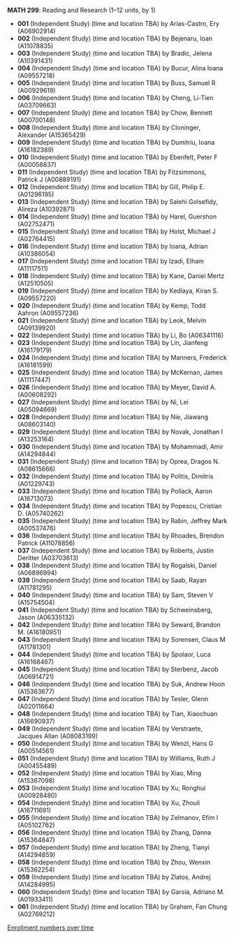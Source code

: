 **MATH 299**: Reading and Research (1–12 units, by 1)

- **001** (Independent Study) (time and location TBA) by Arias-Castro, Ery (A06902914)
- **002** (Independent Study) (time and location TBA) by Bejenaru, Ioan (A11078835)
- **003** (Independent Study) (time and location TBA) by Bradic, Jelena (A10391431)
- **004** (Independent Study) (time and location TBA) by Bucur, Alina Ioana (A09557218)
- **005** (Independent Study) (time and location TBA) by Buss, Samuel R (A00929619)
- **006** (Independent Study) (time and location TBA) by Cheng, Li-Tien (A03709663)
- **007** (Independent Study) (time and location TBA) by Chow, Bennett (A00700148)
- **008** (Independent Study) (time and location TBA) by Cloninger, Alexander (A15365429)
- **009** (Independent Study) (time and location TBA) by Dumitriu, Ioana (A16182389)
- **010** (Independent Study) (time and location TBA) by Ebenfelt, Peter F (A00058837)
- **011** (Independent Study) (time and location TBA) by Fitzsimmons, Patrick J (A00889191)
- **012** (Independent Study) (time and location TBA) by Gill, Philip E. (A01296195)
- **013** (Independent Study) (time and location TBA) by Salehi Golsefidy, Alireza (A10392871)
- **014** (Independent Study) (time and location TBA) by Harel, Guershon (A02752471)
- **015** (Independent Study) (time and location TBA) by Holst, Michael J (A02764415)
- **016** (Independent Study) (time and location TBA) by Ioana, Adrian (A10386054)
- **017** (Independent Study) (time and location TBA) by Izadi, Elham (A11117511)
- **018** (Independent Study) (time and location TBA) by Kane, Daniel Mertz (A12510505)
- **019** (Independent Study) (time and location TBA) by Kedlaya, Kiran S. (A09557220)
- **020** (Independent Study) (time and location TBA) by Kemp, Todd Aahron (A09557236)
- **021** (Independent Study) (time and location TBA) by Leok, Melvin (A09139920)
- **022** (Independent Study) (time and location TBA) by Li, Bo (A06341116)
- **023** (Independent Study) (time and location TBA) by Lin, Jianfeng (A16179179)
- **024** (Independent Study) (time and location TBA) by Manners, Frederick (A16181599)
- **025** (Independent Study) (time and location TBA) by McKernan, James (A11117447)
- **026** (Independent Study) (time and location TBA) by Meyer, David A. (A00608292)
- **027** (Independent Study) (time and location TBA) by Ni, Lei (A05094669)
- **028** (Independent Study) (time and location TBA) by Nie, Jiawang (A08603140)
- **029** (Independent Study) (time and location TBA) by Novak, Jonathan I (A13253164)
- **030** (Independent Study) (time and location TBA) by Mohammadi, Amir (A14294844)
- **031** (Independent Study) (time and location TBA) by Oprea, Dragos N. (A08615666)
- **032** (Independent Study) (time and location TBA) by Politis, Dimitris (A01229743)
- **033** (Independent Study) (time and location TBA) by Pollack, Aaron (A16713073)
- **034** (Independent Study) (time and location TBA) by Popescu, Cristian D. (A05740262)
- **035** (Independent Study) (time and location TBA) by Rabin, Jeffrey Mark (A00537476)
- **036** (Independent Study) (time and location TBA) by Rhoades, Brendon Patrick (A11078856)
- **037** (Independent Study) (time and location TBA) by Roberts, Justin Deritter (A03703613)
- **038** (Independent Study) (time and location TBA) by Rogalski, Daniel (A06896994)
- **039** (Independent Study) (time and location TBA) by Saab, Rayan (A11781295)
- **040** (Independent Study) (time and location TBA) by Sam, Steven V (A15754504)
- **041** (Independent Study) (time and location TBA) by Schweinsberg, Jason (A06335132)
- **042** (Independent Study) (time and location TBA) by Seward, Brandon M. (A16180951)
- **043** (Independent Study) (time and location TBA) by Sorensen, Claus M (A11781301)
- **044** (Independent Study) (time and location TBA) by Spolaor, Luca (A16168467)
- **045** (Independent Study) (time and location TBA) by Sterbenz, Jacob (A06914721)
- **046** (Independent Study) (time and location TBA) by Suk, Andrew Hoon (A15363677)
- **047** (Independent Study) (time and location TBA) by Tesler, Glenn (A02011664)
- **048** (Independent Study) (time and location TBA) by Tian, Xiaochuan (A16690937)
- **049** (Independent Study) (time and location TBA) by Verstraete, Jacques Allan (A08083199)
- **050** (Independent Study) (time and location TBA) by Wenzl, Hans G (A00514561)
- **051** (Independent Study) (time and location TBA) by Williams, Ruth J (A00455489)
- **052** (Independent Study) (time and location TBA) by Xiao, Ming (A15367098)
- **053** (Independent Study) (time and location TBA) by Xu, Ronghui (A00928480)
- **054** (Independent Study) (time and location TBA) by Xu, Zhouli (A16711691)
- **055** (Independent Study) (time and location TBA) by Zelmanov, Efim I (A05102762)
- **056** (Independent Study) (time and location TBA) by Zhang, Danna (A15364847)
- **057** (Independent Study) (time and location TBA) by Zheng, Tianyi (A14294859)
- **058** (Independent Study) (time and location TBA) by Zhou, Wenxin (A15362254)
- **059** (Independent Study) (time and location TBA) by Zlatos, Andrej (A14284995)
- **060** (Independent Study) (time and location TBA) by Garsia, Adriano M. (A01933411)
- **061** (Independent Study) (time and location TBA) by Graham, Fan Chung (A02769212)

[Enrollment numbers over time](./MATH299.tsv)
